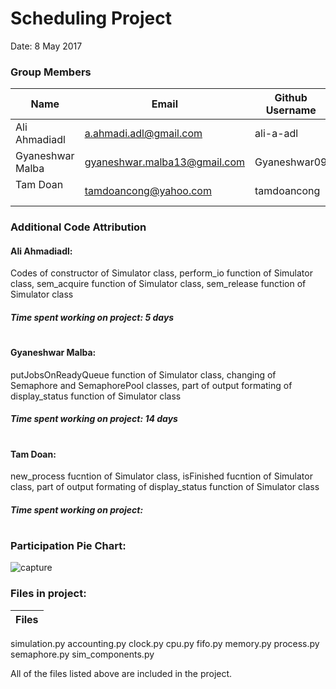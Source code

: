 Scheduling Project
=============
Date: 8 May 2017


### Group Members

| Name     | Email   | Github Username |
|----------|---------|-----------------|
| Ali Ahmadiadl   | a.ahmadi.adl@gmail.com | ali-a-adl  |
|Gyaneshwar Malba       | gyaneshwar.malba13@gmail.com  | Gyaneshwar09  |
|Tam Doan       | tamdoancong@yahoo.com | tamdoancong  |

### Additional Code Attribution
#### Ali Ahmadiadl:
  Codes of constructor of Simulator class, perform_io function of Simulator class, sem_acquire function of Simulator class, sem_release function of Simulator class
  ##### Time spent working on project: 5 days
#

#### Gyaneshwar Malba:
putJobsOnReadyQueue function of Simulator class, changing of Semaphore and SemaphorePool classes, part of output formating of display_status function of Simulator class
##### Time spent working on project: 14 days
#
   
   
#### Tam Doan:
new_process fucntion of Simulator class, isFinished fucntion of Simulator class, part of output formating of display_status function of Simulator class
##### Time spent working on project: 

#
      
### Participation Pie Chart: 
![capture](https://cloud.githubusercontent.com/assets/25235118/25836006/d8215028-3448-11e7-8fee-f4e9b5a9d708.JPG)


### Files in project:
| Files    |
|----------|
simulation.py
accounting.py
clock.py
cpu.py
fifo.py
memory.py
process.py
semaphore.py
sim_components.py

All of the files listed above are included in the project.

